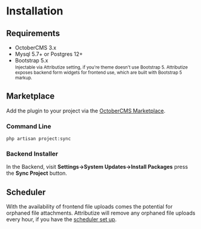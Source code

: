 # Installation

## Requirements
- OctoberCMS 3.x
- Mysql 5.7+ or Postgres 12+
- Bootstrap 5.x <br /><small>Injectable via Attributize setting, if you're theme doesn't use Bootstrap 5.  Attributize exposes backend form widgets for frontend use, which are built with Bootstrap 5 markup.</small>

## Marketplace

Add the plugin to your project via the [OctoberCMS Marketplace](https://octobercms.com/plugin/sixgweb-attributize).

### Command Line

```
php artisan project:sync
```

### Backend Installer

In the Backend, visit **Settings->System Updates->Install Packages** press the **Sync Project** button.

## Scheduler

With the availability of frontend file uploads comes the potential for orphaned file attachments.
Attributize will remove any orphaned file uploads every hour, if you have the [scheduler set up](https://docs.octobercms.com/3.x/setup/scheduler.html).